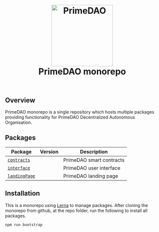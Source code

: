 <h1 align="center">
<br>

 <img src="https://i.ibb.co/DDW7x4x/2020-11-24-17-30-19.jpg" alt="PrimeDAO" width="200">
  <br>
  PrimeDAO monorepo
  <br>
  <br>
</h1>

## Overview

PrimeDAO monorepo is a single repository which hosts multiple packages  providing functionality for PrimeDAO Decentralized Autonomous Organisation.

## Packages

| Package                                                                                | Version | Description                                                                                                   |
| -------------------------------------------------------------------------------------- | ------- | ------------------------------------------------------------------------------------------------------------- |
| [`contracts`](/packages/contracts)                           |         | PrimeDAO smart contracts                                                                           |
| [`interface`](/packages/interface) |         | PrimeDAO user interface                                     |
| [`landingPage`](/packages/landingPage)                                                 |         | PrimeDAO landing page                                             |


## Installation
This is a monorepo using [Lerna](https://github.com/lerna/lerna) to manage packages.  After cloning the monorepo from github, at the repo folder, run the following to install all packages.

```
npm run bootstrap
```
